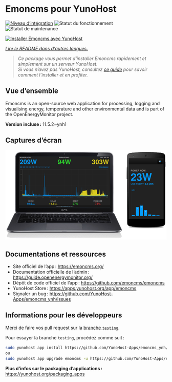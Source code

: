 <!--
Nota bene : ce README est automatiquement généré par <https://github.com/YunoHost/apps/tree/master/tools/readme_generator>
Il NE doit PAS être modifié à la main.
-->

# Emoncms pour YunoHost

[![Niveau d’intégration](https://dash.yunohost.org/integration/emoncms.svg)](https://dash.yunohost.org/appci/app/emoncms) ![Statut du fonctionnement](https://ci-apps.yunohost.org/ci/badges/emoncms.status.svg) ![Statut de maintenance](https://ci-apps.yunohost.org/ci/badges/emoncms.maintain.svg)

[![Installer Emoncms avec YunoHost](https://install-app.yunohost.org/install-with-yunohost.svg)](https://install-app.yunohost.org/?app=emoncms)

*[Lire le README dans d'autres langues.](./ALL_README.md)*

> *Ce package vous permet d’installer Emoncms rapidement et simplement sur un serveur YunoHost.*  
> *Si vous n’avez pas YunoHost, consultez [ce guide](https://yunohost.org/install) pour savoir comment l’installer et en profiter.*

## Vue d’ensemble

Emoncms is an open-source web application for processing, logging and visualising energy, temperature and other environmental data and is part of the OpenEnergyMonitor project.


**Version incluse :** 11.5.2~ynh1

## Captures d’écran

![Capture d’écran de Emoncms](./doc/screenshots/emoncms_graphic.png)

## Documentations et ressources

- Site officiel de l’app : <https://emoncms.org/>
- Documentation officielle de l’admin : <https://guide.openenergymonitor.org/>
- Dépôt de code officiel de l’app : <https://github.com/emoncms/emoncms>
- YunoHost Store : <https://apps.yunohost.org/app/emoncms>
- Signaler un bug : <https://github.com/YunoHost-Apps/emoncms_ynh/issues>

## Informations pour les développeurs

Merci de faire vos pull request sur la [branche `testing`](https://github.com/YunoHost-Apps/emoncms_ynh/tree/testing).

Pour essayer la branche `testing`, procédez comme suit :

```bash
sudo yunohost app install https://github.com/YunoHost-Apps/emoncms_ynh/tree/testing --debug
ou
sudo yunohost app upgrade emoncms -u https://github.com/YunoHost-Apps/emoncms_ynh/tree/testing --debug
```

**Plus d’infos sur le packaging d’applications :** <https://yunohost.org/packaging_apps>
